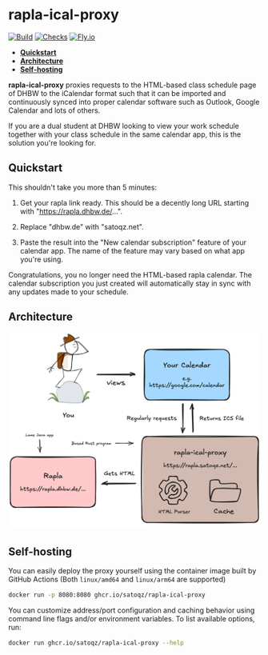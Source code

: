 # rapla-ical-proxy

[![Build](https://img.shields.io/github/actions/workflow/status/satoqz/rapla-ical-proxy/build-push.yml?label=build&logo=docker)](https://github.com/satoqz/rapla-ical-proxy/pkgs/container/rapla-ical-proxy)
[![Checks](https://img.shields.io/github/actions/workflow/status/satoqz/rapla-ical-proxy/checks.yml?label=checks&logo=github)](https://github.com/satoqz/rapla-ical-proxy/actions/workflows/checks.yml)
[![Fly.io](https://img.shields.io/github/deployments/satoqz/rapla-ical-proxy/production?label=fly.io&logo=fly.io)](https://github.com/satoqz/rapla-ical-proxy/deployments/production)

- [**Quickstart**](#quickstart)
- [**Architecture**](#architecture)
- [**Self-hosting**](#self-hosting)

**rapla-ical-proxy** proxies requests to the HTML-based class schedule page of DHBW to the iCalendar format such that it can be imported and continuously synced into proper calendar software such as Outlook, Google Calendar and lots of others.

If you are a dual student at DHBW looking to view your work schedule together with your class schedule in the same calendar app, this is the solution you're looking for.

## Quickstart

This shouldn't take you more than 5 minutes:

1. Get your rapla link ready. This should be a decently long URL starting with "https://rapla.dhbw.de/...".

2. Replace "dhbw.de" with "satoqz.net".

3. Paste the result into the "New calendar subscription" feature of your calendar app. The name of the feature may vary based on what app you're using.

Congratulations, you no longer need the HTML-based rapla calendar. The calendar subscription you just created will automatically stay in sync with any updates made to your schedule.

## Architecture

![Architecture Diagram](./docs/architecture.png)

## Self-hosting

You can easily deploy the proxy yourself using the container image built by GitHub Actions (Both `linux/amd64` and `linux/arm64` are supported)

```sh
docker run -p 8080:8080 ghcr.io/satoqz/rapla-ical-proxy
```

You can customize address/port configuration and caching behavior using command line flags and/or environment variables. To list available options, run:

```sh
docker run ghcr.io/satoqz/rapla-ical-proxy --help
```
